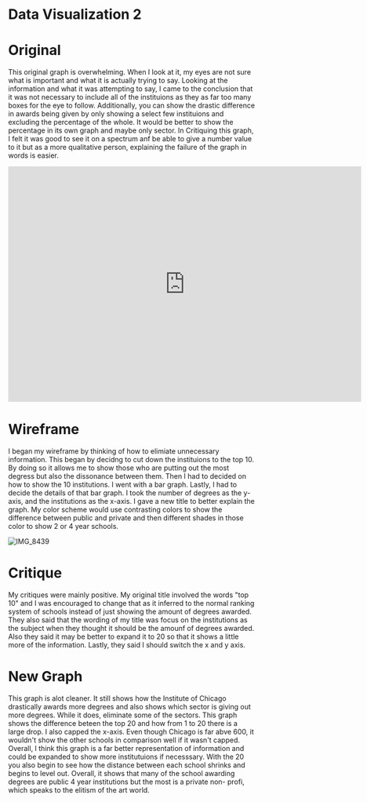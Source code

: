 # Data Visualization 2 

# Original 

This original graph is overwhelming. When I look at it, my eyes are not sure what is important and what it is actually trying to say. Looking at the information and what it was attempting to say, I came to the conclusion that it was not necessary to include all of the instituions as they as far too many boxes for the eye to follow. Additionally, you can show the drastic difference in awards being given by only showing a select few instituions and excluding the percentage of the whole. It would be better to show the percentage in its own graph and maybe only sector. In Critiquing this graph, I felt it was good to see it on a spectrum anf be able to give a number value to it but as a more qualitative person, explaining the failure of the graph in words is easier. 

<iframe width="720px" height="480px" src="https://datausa.io/profile/cip/fine-studio-arts/institutions/tmap_institutions_grads?viz=true" frameborder="0" ></iframe> 

# Wireframe

I began my wireframe by thinking of how to elimiate unnecessary information. This began by decidng to cut down the instituions to the top 10. By doing so it allows me to show those who are putting out the most degress but also the dissonance between them. Then I had to decided on how to show the 10 institutions. I went with a bar graph. Lastly, I had to decide the details of that bar graph. I took the number of degrees as the y-axis, and the institutions as the x-axis. I gave a new title to better explain the graph. My color scheme would use contrasting colors to show the difference between public and private and then different shades in those color to show 2 or 4 year schools. 

![IMG_8439](https://user-images.githubusercontent.com/56760044/68396617-d832d980-013f-11ea-9d29-2113243240c2.jpg) 

# Critique

My critiques were mainly positive. My original title involved the words "top 10" and I was encouraged to change that as it inferred to the normal ranking system of schools instead of just showing the amount of degrees awarded. They also said that the wording of my title was focus on the institutions as the subject when they thought it should be the amounf of degrees awarded. Also they said it may be better to expand it to 20 so that it shows a little more of the information. Lastly, they said I should switch the x and y axis. 

# New Graph

This graph is alot cleaner. It still shows how the Institute of Chicago drastically awards more degrees and also shows which sector is giving out more degrees. While it does, eliminate some of the sectors. This graph shows the difference beteen the top 20 and how from 1 to 20 there is a large drop. I also capped the x-axis. Even though Chicago is far abve 600, it wouldn't show the other schools in comparison well if it wasn't capped. Overall, I think this graph is a far better representation of information and could be expanded to show more institutuions if necesssary. With the 20 you also begin to see how the distance between each school shrinks and begins to level out. Overall, it shows that many of the school awarding degrees are public 4 year institutions but the most is a private non- profi, which speaks to the elitism of the art world. 



